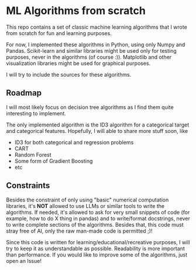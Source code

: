 # ML Algorithms from scratch

This repo contains a set of classic machine learning algorithms that I wrote from scratch for fun and learning purposes.

For now, I implemented these algorithms in Python, using only Numpy and Pandas. Scikit-learn and similar libraries might be used only for testing purposes, never in the algorithms (of course :)). Matplotlib and other visualization libraries might be used for graphical purposes.

I will try to include the sources for these algorithms.

## Roadmap

I will most likely focus on decision tree algorithms as I find them quite interesting to implement.

The only implemented algorithm is the ID3 algorithm for a categorical target and categorical features. Hopefully, I will able to share more stuff soon, like

- ID3 for both categorical and regression problems
- CART
- Random Forest
- Some form of Gradient Boosting
- etc

## Constraints

Besides the constraint of only using "basic" numerical computation libraries, it's **NOT** allowed to use LLMs or similar tools to write the algorithms. If needed, it's allowed to ask for very small snippets of code (for example, how to do X thing in pandas) and to write/format docstrings, never to write complete sections of the algorithms. Besides that, this code must stray free of AI, only the raw man-made code is permitted ;)!

Since this code is written for learning/educational/recreative purposes, I will try to keep it as understandable as possible. Readability is more important than performance. If you would like to improve some of the algorithms, just open an Issue! 
